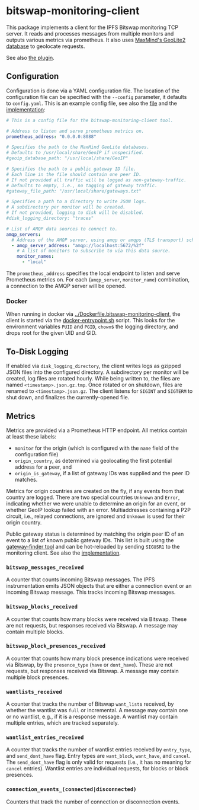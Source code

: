 # bitswap-monitoring-client

This package implements a client for the IPFS Bitswap monitoring TCP server.
It reads and processes messages from multiple monitors and outputs various metrics via prometheus.
It also uses [MaxMind's GeoLite2 database](https://dev.maxmind.com/geoip/geolite2-free-geolocation-data) to geolocate requests.

See also [the plugin](https://github.com/trudi-group/ipfs-metric-exporter).

## Configuration

Configuration is done via a YAML configuration file.
The location of the configuration file can be specified with the `--config` parameter, it defaults to `config.yaml`.
This is an example config file, see also the [file](./config.yaml) and the [implementation](./src/config.rs):

```yaml
# This is a config file for the bitswap-monitoring-client tool.

# Address to listen and serve prometheus metrics on.
prometheus_address: "0.0.0.0:8088"

# Specifies the path to the MaxMind GeoLite databases.
# Defaults to /usr/local/share/GeoIP if unspecified.
#geoip_database_path: "/usr/local/share/GeoIP"

# Specifies the path to a public gateway ID file.
# Each line in the file should contain one peer ID.
# If not provided all traffic will be logged as non-gateway-traffic.
# Defaults to empty, i.e., no tagging of gateway traffic.
#gateway_file_path: "/usr/local/share/gateways.txt"

# Specifies a path to a directory to write JSON logs.
# A subdirectory per monitor will be created.
# If not provided, logging to disk will be disabled.
#disk_logging_directory: "traces"

# List of AMQP data sources to connect to.
amqp_servers:
  # Address of the AMQP server, using amqp or amqps (TLS transport) scheme.
  - amqp_server_address: "amqp://localhost:5672/%2f"
    # A list of monitors to subscribe to via this data source.
    monitor_names:
      - "local"
```

The `prometheus_address` specifies the local endpoint to listen and serve Prometheus metrics on.
For each (`amqp_server`, `monitor_name`) combination, a connection to the AMQP server will be opened.

### Docker

When running in docker via [../Dockerfile.bitswap-monitoring-client](../Dockerfile.bitswap-monitoring-client),
the client is started via the [docker-entrypoint.sh](docker-entrypoint.sh) script.
This looks for the environment variables `PUID` and `PGID`, `chown`s the logging directory, and drops root for the
given UID and GID.

## To-Disk Logging

If enabled via `disk_logging_directory`, the client writes logs as gzipped JSON files into the configured directory.
A subdirectory per monitor will be created, log files are rotated hourly.
While being written to, the files are named `<timestamp>.json.gz.tmp`.
Once rotated or on shutdown, files are renamed to `<timestamp>.json.gz`.
The client listens for `SIGINT` and `SIGTERM` to shut down, and finalizes the currently-opened file.

## Metrics

Metrics are provided via a Prometheus HTTP endpoint.
All metrics contain at least these labels:
- `monitor` for the origin (which is configured with the `name` field of the configuration file)
- `origin_country`, as determined via geolocating the first potential address for a peer, and
- `origin_is_gateway`, if a list of gateway IDs was supplied and the peer ID matches.

Metrics for origin countries are created on the fly, if any events from that country are logged.
There are two special countries `Unknown` and `Error`, indicating whether we were unable to determine an origin for an event, or whether GeoIP lookup failed with an error.
Multiaddresses containing a P2P circuit, i.e., relayed connections, are ignored and `Unknown` is used for their origin country.

Public gateway status is determined by matching the origin peer ID of an event to a list of known public gateway IDs.
This list is built using the [gateway-finder tool](../ipfs-gateway-finder) and can be hot-reloaded by sending `SIGUSR1` to the monitoring client.
See also the [implementation](./src/prom.rs).

### `bitswap_messages_received`

A counter that counts incoming Bitswap messages.
The IPFS instrumentation emits JSON objects that are either a connection event or an incoming Bitswap message.
This tracks incoming Bitswap messages.

### `bitswap_blocks_received`

A counter that counts how many blocks were received via Bitswap.
These are not requests, but responses received via Bitswap.
A message may contain multiple blocks.

### `bitswap_block_presences_received`

A counter that counts how many block presence indications were received via Bitswap, by the `presence_type` (`have` or `dont_have`).
These are not requests, but responses received via Bitswap.
A message may contain multiple block presences.

### `wantlists_received`

A counter that tracks the number of Bitswap `want_list`s received, by whether the wantlist was `full` or incremental.
A message may contain one or no wantlist, e.g., if it is a response message.
A wantlist may contain multiple entries, which are tracked separately.

### `wantlist_entries_received`

A counter that tracks the number of wantlist entries received by `entry_type`, and `send_dont_have` flag.
Entry types are `want_block`, `want_have`, and `cancel`.
The `send_dont_have` flag is only valid for requests (i.e., it has no meaning for `cancel` entries).
Wantlist entries are individual requests, for blocks or block presences.

### `connection_events_(connected|disconnected)`

Counters that track the number of connection or disconnection events.
